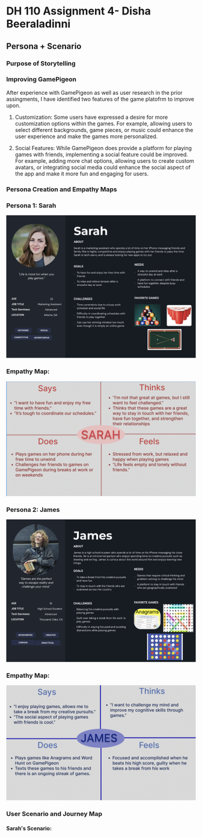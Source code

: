 # DH 110 Assignment 4- Disha Beeraladinni

## Persona + Scenario

### Purpose of Storytelling


### Improving GamePigeon

After experience with GamePigeon as well as user research in the prior assingments, I have identified two features of the game platofrm to improve upon.

1. Customization: Some users have expressed a desire for more customization options within the games. For example, allowing users to select different backgrounds, game pieces, or music could enhance the user experience and make the games more personalized.

2. Social Features: While GamePigeon does provide a platform for playing games with friends, implementing a social feature could be improved. For example, adding more chat options, allowing users to create custom avatars, or integrating social media could enhance the social aspect of the app and make it more fun and engaging for users.


### Persona Creation and Empathy Maps

### Persona 1: Sarah

![sarah](sarah.png)


### Empathy Map:

![sarah empathy](empathy1.png)


### Persona 2: James

![james](james.png)


### Empathy Map:

![james](empathyjames.png)

### User Scenario and Journey Map

#### Sarah's Scenario:






